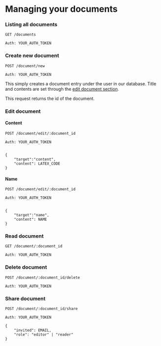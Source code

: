 # Managing your documents

### Listing all documents
```
GET /documents

Auth: YOUR_AUTH_TOKEN
```


### Create new document
```
POST /document/new

Auth: YOUR_AUTH_TOKEN
```

This simply creates a document entry under the user in our database. Title and contents are set through the [edit document section](#edit-document). 

This request returns the id of the document.


### Edit document
#### Content
```
POST /document/edit/:document_id

Auth: YOUR_AUTH_TOKEN


{
    "target":"content",
    "content": LATEX_CODE
}
```

#### Name
```
POST /document/edit/:document_id

Auth: YOUR_AUTH_TOKEN


{
    "target":"name",
    "content": NAME
}
```

### Read document
```
GET /document/:document_id

Auth: YOUR_AUTH_TOKEN
```

### Delete document
```
POST /document/:document_id/delete

Auth: YOUR_AUTH_TOKEN

```

### Share document
```
POST /document/:document_id/share

Auth: YOUR_AUTH_TOKEN

{
	"invited": EMAIL,
	"role": "editor" | "reader"
}
```
